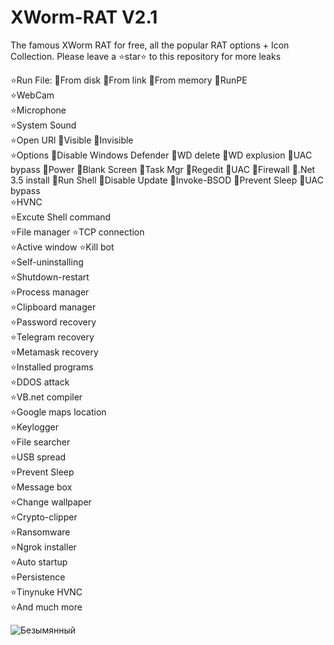 # XWorm-RAT V2.1
The famous XWorm RAT for free, all the popular RAT options + Icon Collection. Please leave a ⭐️star⭐️ to this repository for more leaks


⭐️Run File: 🔹From disk 🔹From link 🔹From memory 🔹RunPE 
<br>⭐WebCam
<br>⭐️Microphone
<br>⭐️System Sound
<br>⭐️Open URl 🔹Visible 🔹Invisible
<br>⭐️Options 🔹Disable Windows Defender 🔹WD delete 🔹WD explusion 🔹UAC bypass 🔹Power 🔹Blank Screen 🔹Task Mgr 🔹Regedit 🔹UAC 🔹Firewall 🔹.Net 3.5 install 🔹Run Shell 🔹Disable Update 🔹Invoke-BSOD 🔹Prevent Sleep 🔹UAC bypass
<br>⭐️HVNC
<br>⭐️Excute Shell command
<br>⭐️File manager ⭐️TCP connection
<br>⭐️Active window ⭐️Kill bot
<br>⭐️Self-uninstalling
<br>⭐️Shutdown-restart
<br>⭐️Process manager
<br>⭐️Clipboard manager
<br>⭐️Password recovery
<br>⭐️Telegram recovery
<br>⭐️Metamask recovery
<br>⭐️Installed programs
<br>⭐️DDOS attack
<br>⭐️VB.net compiler
<br>⭐Google maps location
<br>⭐️Keylogger
<br>⭐️File searcher
<br>⭐️USB spread
<br>⭐️Prevent Sleep
<br>⭐️Message box
<br>⭐️Change wallpaper
<br>⭐️Crypto-clipper
<br>⭐️Ransomware
<br>⭐️Ngrok installer
<br>⭐️Auto startup
<br>⭐️Persistence
<br>⭐️Tinynuke HVNC
<br>⭐️And much more

![Безымянный](https://github.com/Intestio/XWorm-RAT/assets/172550242/0ba1ccfe-092d-4f54-a03b-583416e09c96)

